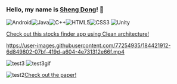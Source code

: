 ### Hello, my name is [Sheng Dong](https://www.linkedin.com/in/sdong517)! 👋


![Android](https://img.shields.io/badge/Android-3DDC84?style=for-the-badge&logo=android&logoColor=white)![Java](https://img.shields.io/badge/java-%23ED8B00.svg?style=for-the-badge&logo=java&logoColor=white)![C++](https://img.shields.io/badge/c++-%2300599C.svg?style=for-the-badge&logo=c%2B%2B&logoColor=white)![HTML5](https://img.shields.io/badge/html5-%23E34F26.svg?style=for-the-badge&logo=html5&logoColor=white)![CSS3](https://img.shields.io/badge/css3-%231572B6.svg?style=for-the-badge&logo=css3&logoColor=white)
![Unity](https://img.shields.io/badge/unity-%23000000.svg?style=for-the-badge&logo=unity&logoColor=white)

[Check out this stocks finder app using Clean architecture!](https://github.com/sDong517/UngaBungaStocks/tree/master)

https://user-images.githubusercontent.com/77254935/184421912-6d849802-07bf-419d-a604-4e731312e66f.mp4


![test3](https://user-images.githubusercontent.com/77254935/128231223-3672545f-6acb-4cb4-9657-6d8e12c736b0.PNG)
![test3gif](https://user-images.githubusercontent.com/77254935/128231428-d08aec87-a04f-48cd-8124-26a56412f11f.gif)


![test2](https://user-images.githubusercontent.com/77254935/128230869-8da446d8-1c6b-42f9-859f-3d51b49eaa73.gif)[Check out the paper!](https://github.com/sDong517/SeasonsVR/blob/main/paper/seasons-report.pdf)


<!--
![Sheng's GitHub stats](https://github-readme-stats.vercel.app/api?username=sDong517&show_icons=true&theme=radical)

![Top Langs](https://github-readme-stats.vercel.app/api/top-langs/?username=sDong517&layout=compact)
-->

<!--
**sDong517/sDong517** is a ✨ _special_ ✨ repository because its `README.md` (this file) appears on your GitHub profile.

Here are some ideas to get you started:

- 🔭 I’m currently working on ...
- 🌱 I’m currently learning ...
- 👯 I’m looking to collaborate on ...
- 🤔 I’m looking for help with ...
- 💬 Ask me about ...
- 📫 How to reach me: ...
- 😄 Pronouns: ...
- ⚡ Fun fact: ...
-->
